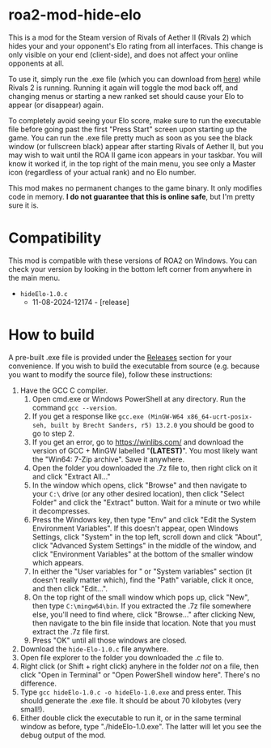 # roa2-mod-hide-elo
This is a mod for the Steam version of Rivals of Aether II (Rivals 2) which hides your and your opponent's Elo rating from all interfaces. This change is only visible on your end (client-side), and does not affect your online opponents at all.

To use it, simply run the .exe file (which you can download from [here](https://github.com/Auride/roa2-mod-hide-elo/releases)) while Rivals 2 is running. Running it again will toggle the mod back off, and changing menus or starting a new ranked set should cause your Elo to appear (or disappear) again.

To completely avoid seeing your Elo score, make sure to run the executable file before going past the first "Press Start" screen upon starting up the game. You can run the .exe file pretty much as soon as you see the black window (or fullscreen black) appear after starting Rivals of Aether II, but you may wish to wait until the ROA II game icon appears in your taskbar. You will know it worked if, in the top right of the main menu, you see only a Master icon (regardless of your actual rank) and no Elo number.

This mod makes no permanent changes to the game binary. It only modifies code in memory. **I do not guarantee that this is online safe**, but I'm pretty sure it is.

# Compatibility
This mod is compatible with these versions of ROA2 on Windows. You can check your version by looking in the bottom left corner from anywhere in the main menu.
- `hideElo-1.0.c`
  - 11-08-2024-12174 - [release]

# How to build
A pre-built .exe file is provided under the [Releases](https://github.com/Auride/roa2-mod-hide-elo/releases) section for your convenience. If you wish to build the executable from source (e.g. because you want to modify the source file), follow these instructions:
1. Have the GCC C compiler.
   1. Open cmd.exe or Windows PowerShell at any directory. Run the command `gcc --version`.
   2. If you get a response like `gcc.exe (MinGW-W64 x86_64-ucrt-posix-seh, built by Brecht Sanders, r5) 13.2.0` you should be good to go to step 2.
   3. If you get an error, go to https://winlibs.com/ and download the version of GCC + MinGW labelled "**(LATEST)**". You most likely want the "Win64: 7-Zip archive". Save it anywhere.
   4. Open the folder you downloaded the .7z file to, then right click on it and click "Extract All..."
   5. In the window which opens, click "Browse" and then navigate to your `C:\` drive (or any other desired location), then click "Select Folder" and click the "Extract" button. Wait for a minute or two while it decompresses.
   6. Press the Windows key, then type "Env" and click "Edit the System Environment Variables". If this doesn't appear, open Windows Settings, click "System" in the top left, scroll down and click "About", click "Advanced System Settings" in the middle of the window, and click "Environment Variables" at the bottom of the smaller window which appears.
   7. In either the "User variables for <username>" or "System variables" section (it doesn't really matter which), find the "Path" variable, click it once, and then click "Edit...".
   9. On the top right of the small window which pops up, click "New", then type `C:\mingw64\bin`. If you extracted  the .7z file somewhere else, you'll need to find where, click "Browse..." after clicking New, then navigate to the bin file inside that location. Note that you must extract the .7z file first.
   10. Press "OK" until all those windows are closed.
2. Download the `hide-Elo-1.0.c` file anywhere.
3. Open file explorer to the folder you downloaded the .c file to.
4. Right click (or Shift + right click) anyhere in the folder *not* on a file, then click "Open in Terminal" or "Open PowerShell window here". There's no difference.
5. Type `gcc hideElo-1.0.c -o hideElo-1.0.exe` and press enter. This should generate the .exe file. It should be about 70 kilobytes (very small!).
6. Either double click the executable to run it, or in the same terminal window as before, type "./hideElo-1.0.exe". The latter will let you see the debug output of the mod.
